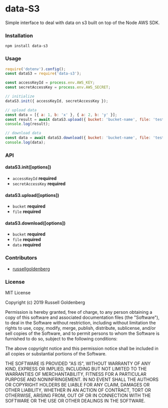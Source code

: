 # data-S3
Simple interface to deal with data on s3 built on top of the Node AWS SDK. 

### Installation
`npm install data-s3`

### Usage

```javascript
require('dotenv').config();
const dataS3 = require('data-s3');

const accessKeyId = process.env.AWS_KEY;
const secretAccessKey = process.env.AWS_SECRET;

// initialize
dataS3.init({ accessKeyId, secretAccessKey });

// upload data
const data = [{ a: 1, b: 'x' }, { a: 2, b: 'y' }];
const result = await dataS3.upload({ bucket: 'bucket-name', file: 'test.csv', data });
console.log(result);

// download data
const data = await dataS3.download({ bucket: 'bucket-name', file: 'test.csv' });
console.log(data);
```

### API
#### dataS3.init([options])
- `accessKeyId` **required**
- `secretAccessKey` **required**

#### dataS3.upload([options])
- `bucket` **required**
- `file` **required**

#### dataS3.download([options])
- `bucket` **required**
- `file` **required**
- `data` **required**

### Contributors 
* [russellgoldenberg](https://github.com/russellgoldenberg)

### License

MIT License

Copyright (c) 2019 Russell Goldenberg

Permission is hereby granted, free of charge, to any person obtaining a copy of
this software and associated documentation files (the "Software"), to deal in
the Software without restriction, including without limitation the rights to
use, copy, modify, merge, publish, distribute, sublicense, and/or sell copies of
the Software, and to permit persons to whom the Software is furnished to do so,
subject to the following conditions:

The above copyright notice and this permission notice shall be included in all
copies or substantial portions of the Software.

THE SOFTWARE IS PROVIDED "AS IS", WITHOUT WARRANTY OF ANY KIND, EXPRESS OR
IMPLIED, INCLUDING BUT NOT LIMITED TO THE WARRANTIES OF MERCHANTABILITY, FITNESS
FOR A PARTICULAR PURPOSE AND NONINFRINGEMENT. IN NO EVENT SHALL THE AUTHORS OR
COPYRIGHT HOLDERS BE LIABLE FOR ANY CLAIM, DAMAGES OR OTHER LIABILITY, WHETHER
IN AN ACTION OF CONTRACT, TORT OR OTHERWISE, ARISING FROM, OUT OF OR IN
CONNECTION WITH THE SOFTWARE OR THE USE OR OTHER DEALINGS IN THE SOFTWARE.
